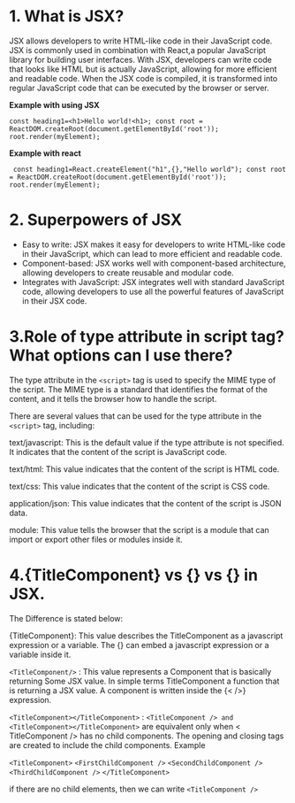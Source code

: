 # 1. What is JSX?
JSX allows developers to write HTML-like code in their JavaScript code. JSX is commonly used in combination with React,a popular JavaScript library for building user interfaces. With JSX, developers can write code that looks like HTML but is actually JavaScript, allowing for more efficient and readable code. When the JSX code is compiled, it is transformed into regular JavaScript code that can be executed by the browser or server.

__Example with using JSX__


 `const heading1=<h1>Hello world!<h1>;
 const root = ReactDOM.createRoot(document.getElementById('root'));
 root.render(myElement);`

 __Example with react__


 ` const heading1=React.createElement("h1",{},"Hello world");
    const root = ReactDOM.createRoot(document.getElementById('root'));
 root.render(myElement);`

# 2. Superpowers of JSX
- Easy to write: JSX makes it easy for developers to write HTML-like code in their JavaScript, which can lead to more efficient and readable code.
- Component-based: JSX works well with component-based architecture, allowing developers to create reusable and modular code.
- Integrates with JavaScript: JSX integrates well with standard JavaScript code, allowing developers to use all the powerful features of JavaScript in their JSX code.

# 3.Role of type attribute in script tag? What options can I use there?
The type attribute in the `<script>` tag is used to specify the MIME type of the script. The MIME type is a standard that identifies the format of the content, and it tells the browser how to handle the script.

There are several values that can be used for the type attribute in the `<script>` tag, including:

text/javascript: This is the default value if the type attribute is not specified. It indicates that the content of the script is JavaScript code.

text/html: This value indicates that the content of the script is HTML code.

text/css: This value indicates that the content of the script is CSS code.

application/json: This value indicates that the content of the script is JSON data.

module: This value tells the browser that the script is a module that can import or export other files or modules inside it.


# 4.{TitleComponent} vs {<TitleComponent/>} vs {<TitleComponent></TitleComponent>} in JSX.
The Difference is stated below:

{TitleComponent}: This value describes the TitleComponent as a javascript expression or a variable. The {} can embed a javascript expression or a variable inside it.

`<TitleComponent/>` : This value represents a Component that is basically returning Some JSX value. In simple terms TitleComponent a function that is returning a JSX value. A component is written inside the {<  />} expression.

`<TitleComponent></TitleComponent>` : `<TitleComponent /> and <TitleComponent></TitleComponent>` are equivalent only when < TitleComponent /> has no child components. The opening and closing tags are created to include the child components.
Example

`<TitleComponent>`
    `<FirstChildComponent />`
    `<SecondChildComponent />`
    `<ThirdChildComponent />`
`</TitleComponent>` 


if there are no child elements, then we can write
`<TitleComponent />`